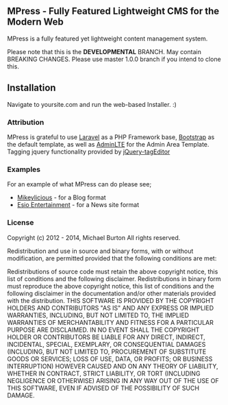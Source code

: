 ## MPress - Fully Featured Lightweight CMS for the Modern Web

MPress is a fully featured yet lightweight content management system. 

Please note that this is the **DEVELOPMENTAL** BRANCH. May contain BREAKING CHANGES. Please use master 1.0.0 branch if you intend to clone this.

## Installation

Navigate to yoursite.com and run the web-based Installer. :)

### Attribution

MPress is grateful to use [Laravel](https://github.com/laravel/laravel) as a PHP Framework base, [Bootstrap](https://github.com/twbs/bootstrap) as the default template, as well as [AdminLTE](https://github.com/almasaeed2010/AdminLTE) for the Admin Area Template. Tagging jquery functionality provided by [jQuery-tagEditor](https://github.com/Pixabay/jQuery-tagEditor)


### Examples

For an example of what MPress can do please see; 

* [Mikeylicious](http://mikeylicio.us) - for a Blog format
* [Esio Entertainment](http://esioentertainment.com) - for a News site format

### License

Copyright (c) 2012 - 2014, Michael Burton All rights reserved.

Redistribution and use in source and binary forms, with or without modification, are permitted provided that the following conditions are met:

Redistributions of source code must retain the above copyright notice, this list of conditions and the following disclaimer. Redistributions in binary form must reproduce the above copyright notice, this list of conditions and the following disclaimer in the documentation and/or other materials provided with the distribution. THIS SOFTWARE IS PROVIDED BY THE COPYRIGHT HOLDERS AND CONTRIBUTORS "AS IS" AND ANY EXPRESS OR IMPLIED WARRANTIES, INCLUDING, BUT NOT LIMITED TO, THE IMPLIED WARRANTIES OF MERCHANTABILITY AND FITNESS FOR A PARTICULAR PURPOSE ARE DISCLAIMED. IN NO EVENT SHALL THE COPYRIGHT HOLDER OR CONTRIBUTORS BE LIABLE FOR ANY DIRECT, INDIRECT, INCIDENTAL, SPECIAL, EXEMPLARY, OR CONSEQUENTIAL DAMAGES (INCLUDING, BUT NOT LIMITED TO, PROCUREMENT OF SUBSTITUTE GOODS OR SERVICES; LOSS OF USE, DATA, OR PROFITS; OR BUSINESS INTERRUPTION) HOWEVER CAUSED AND ON ANY THEORY OF LIABILITY, WHETHER IN CONTRACT, STRICT LIABILITY, OR TORT (INCLUDING NEGLIGENCE OR OTHERWISE) ARISING IN ANY WAY OUT OF THE USE OF THIS SOFTWARE, EVEN IF ADVISED OF THE POSSIBILITY OF SUCH DAMAGE.
